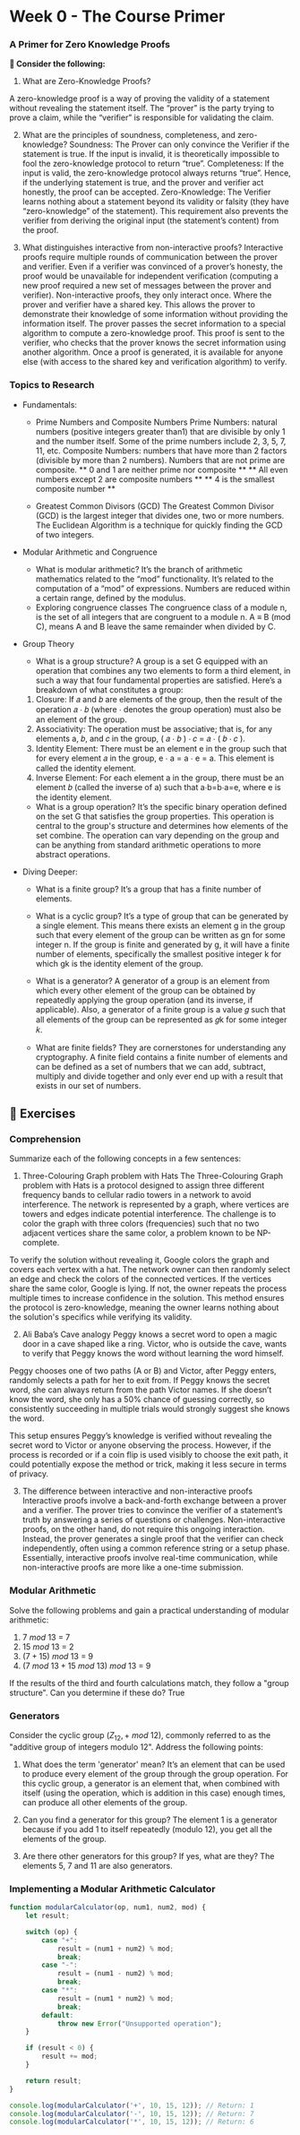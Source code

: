 # Week 0 - The Course Primer 

### A Primer for Zero Knowledge Proofs
**🤔 Consider the following:**
1. What are Zero-Knowledge Proofs?

A zero-knowledge proof is a way of proving the validity of a statement without revealing the statement itself. The “prover” is the party trying to prove a claim, while the “verifier” is responsible for validating the claim.

2. What are the principles of soundness, completeness, and zero-knowledge?
Soundness: The Prover can only convince the Verifier if the statement is true. If the input is invalid, it is theoretically impossible to fool the zero-knowledge protocol to return “true”.
Completeness: If the input is valid, the zero-knowledge protocol always returns “true”. Hence, if the underlying statement is true, and the prover and verifier act honestly, the proof can be accepted.
Zero-Knowledge: The Verifier learns nothing about a statement beyond its validity or falsity (they have “zero-knowledge” of the statement). This requirement also prevents the verifier from deriving the original input (the statement’s content) from the proof.

3. What distinguishes interactive from non-interactive proofs?
Interactive proofs require multiple rounds of communication between the prover and verifier. Even if a verifier was convinced of a prover’s honesty, the proof would be unavailable for independent verification (computing a new proof required a new set of messages between the prover and verifier).
Non-interactive proofs, they only interact once. Where the prover and verifier have a shared key. This allows the prover to demonstrate their knowledge of some information without providing the information itself. The prover passes the secret information to a special algorithm to compute a zero-knowledge proof. This proof is sent to the verifier, who checks that the prover knows the secret information using another algorithm. Once a proof is generated, it is available for anyone else (with access to the shared key and verification algorithm) to verify.


### Topics to Research

- Fundamentals:
  - Prime Numbers and Composite Numbers
  Prime Numbers: natural numbers (positive integers greater than1) that are divisible by only 1 and the number itself. Some of the prime numbers include 2, 3, 5, 7, 11, etc.
  Composite Numbers: numbers that have more than 2 factors (divisible by more than 2 numbers). Numbers that are not prime are composite.
  ** 0 and 1 are neither prime nor composite **
  ** All even numbers except 2 are composite numbers **
  ** 4 is the smallest composite number **
  
  - Greatest Common Divisors (GCD)
  The Greatest Common Divisor (GCD) is the largest integer that divides one, two or more numbers. 
  The Euclidean Algorithm is a technique for quickly finding the GCD of two integers.
  
- Modular Arithmetic and Congruence
  - What is modular arithmetic?
  It’s the branch of arithmetic mathematics related to the “mod” functionality. It’s related to the computation of a “mod” of expressions. Numbers are reduced within a certain range, defined by the modulus. 
  - Exploring congruence classes
  The congruence class of a module n, is the set of all integers that are congruent to a module n. A ≡ B (mod C), means A and B leave the same remainder when divided by C.

- Group Theory
  - What is a group structure?
  A group is a set G equipped with an operation that combines any two elements to form a third element, in such a way that four fundamental properties are satisfied. Here’s a breakdown of what constitutes a group:
  1. Closure: If 𝑎 and 𝑏 are elements of the group, then the result of the operation 𝑎 ⋅ 𝑏 (where ⋅ denotes the group operation) must also be an element of the group.
  2. Associativity: The operation must be associative; that is, for any elements a, 𝑏, and 𝑐 in the group, ( 𝑎 ⋅ 𝑏 ) ⋅ 𝑐 = 𝑎 ⋅ ( 𝑏 ⋅ 𝑐 ).
  3. Identity Element: There must be an element e in the group such that for every element 𝑎 in the group, e ⋅ a = a ⋅ e = a. This element is called the identity element.
  4. Inverse Element: For each element a in the group, there must be an element 𝑏 (called the inverse of a) such that a⋅b=b⋅a=e, where e is the identity element.
  
  - What is a group operation?
  It’s the specific binary operation defined on the set G that satisfies the group properties. This operation is central to the group's structure and determines how elements of the set combine. The operation can vary depending on the group and can be anything from standard arithmetic operations to more abstract operations.

- Diving Deeper:
  - What is a finite group?
  It’s a group that has a finite number of elements.

  - What is a cyclic group?
  It’s a type of group that can be generated by a single element. This means there exists an element g in the group such that every element of the group can be written as gn for some integer n. If the group is finite and generated by g, it will have a finite number of elements, specifically the smallest positive integer k for which gk is the identity element of the group.

  - What is a generator?
  A generator of a group is an element from which every other element of the group can be obtained by repeatedly applying the group operation (and its inverse, if applicable). Also, a generator of a finite group is a value 𝑔 such that all elements of the group can be represented as 𝑔k for some integer 𝑘.

  - What are finite fields?
  They are cornerstones for understanding any cryptography. A finite field contains a finite number of elements and can be defined as a set of numbers that we can add, subtract, multiply and divide together and only ever end up with a result that exists in our set of numbers.

## 💪 Exercises

### Comprehension

Summarize each of the following concepts in a few sentences:

1. Three-Colouring Graph problem with Hats
The Three-Colouring Graph problem with Hats is a protocol designed to assign three different frequency bands to cellular radio towers in a network to avoid interference. The network is represented by a graph, where vertices are towers and edges indicate potential interference. The challenge is to color the graph with three colors (frequencies) such that no two adjacent vertices share the same color, a problem known to be NP-complete.

To verify the solution without revealing it, Google colors the graph and covers each vertex with a hat. The network owner can then randomly select an edge and check the colors of the connected vertices. If the vertices share the same color, Google is lying. If not, the owner repeats the process multiple times to increase confidence in the solution. This method ensures the protocol is zero-knowledge, meaning the owner learns nothing about the solution's specifics while verifying its validity.


2. Ali Baba’s Cave analogy
Peggy knows a secret word to open a magic door in a cave shaped like a ring. Victor, who is outside the cave, wants to verify that Peggy knows the word without learning the word himself.

Peggy chooses one of two paths (A or B) and Victor, after Peggy enters, randomly selects a path for her to exit from. If Peggy knows the secret word, she can always return from the path Victor names. If she doesn’t know the word, she only has a 50% chance of guessing correctly, so consistently succeeding in multiple trials would strongly suggest she knows the word.

This setup ensures Peggy’s knowledge is verified without revealing the secret word to Victor or anyone observing the process. However, if the process is recorded or if a coin flip is used visibly to choose the exit path, it could potentially expose the method or trick, making it less secure in terms of privacy.

3. The difference between interactive and non-interactive proofs
Interactive proofs involve a back-and-forth exchange between a prover and a verifier. The prover tries to convince the verifier of a statement’s truth by answering a series of questions or challenges. Non-interactive proofs, on the other hand, do not require this ongoing interaction. Instead, the prover generates a single proof that the verifier can check independently, often using a common reference string or a setup phase. Essentially, interactive proofs involve real-time communication, while non-interactive proofs are more like a one-time submission.

### Modular Arithmetic

Solve the following problems and gain a practical understanding of modular arithmetic:

1. $7\ mod\ 13$ = 7
2. $15\ mod\ 13$ = 2
3. $(7+15)\ mod\ 13$ = 9
4. $(7\ mod\ 13 + 15\ mod\ 13)\ mod\ 13$ = 9

If the results of the third and fourth calculations match, they follow a "group structure". Can you determine if these do? True

### Generators

Consider the cyclic group $(Z_{12}, +\ mod\ 12)$, commonly referred to as the "additive group of integers modulo 12". Address the following points:

1. What does the term 'generator' mean?
It’s an element that can be used to produce every element of the group through the group operation. For this cyclic group, a generator is an element that, when combined with itself (using the operation, which is addition in this case) enough times, can produce all other elements of the group.

2. Can you find a generator for this group?
The element 1 is a generator because if you add 1 to itself repeatedly (modulo 12), you get all the elements of the group.

3. Are there other generators for this group? If yes, what are they?
The elements 5, 7 and 11 are also generators.


### Implementing a Modular Arithmetic Calculator

```javascript
function modularCalculator(op, num1, num2, mod) {
    let result;

    switch (op) {
        case "+":
            result = (num1 + num2) % mod;
            break;
        case "-":
            result = (num1 - num2) % mod;
            break;
        case "*":
            result = (num1 * num2) % mod;
            break;
        default:
            throw new Error("Unsupported operation");
    }

    if (result < 0) {
        result += mod;
    }

    return result;
}

console.log(modularCalculator('+', 10, 15, 12)); // Return: 1
console.log(modularCalculator('-', 10, 15, 12)); // Return: 7
console.log(modularCalculator('*', 10, 15, 12)); // Return: 6
````
